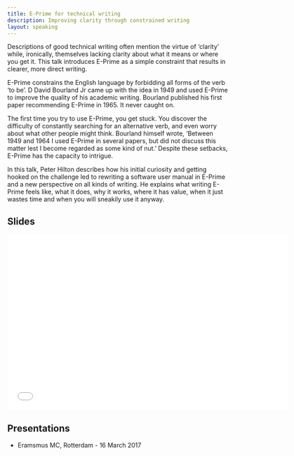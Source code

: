 ```yaml
---
title: E-Prime for technical writing
description: Improving clarity through constrained writing
layout: speaking
---
```


Descriptions of good technical writing often mention the virtue of ‘clarity’ while, ironically, themselves lacking clarity about what it means or where you get it. This talk introduces E-Prime as a simple constraint that results in clearer, more direct writing.

E-Prime constrains the English language by forbidding all forms of the verb ‘to be’. D David Bourland Jr came up with the idea in 1949 and used E-Prime to improve the quality of his academic writing. Bourland published his first paper recommending E-Prime in 1965. It never caught on.

The first time you try to use E-Prime, you get stuck. You discover the difficulty of constantly searching for an alternative verb, and even worry about what other people might think. Bourland himself wrote, ‘Between 1949 and 1964 I used E-Prime in several papers, but did not discuss this matter lest I become regarded as some kind of nut.’ Despite these setbacks, E-Prime has the capacity to intrigue.

In this talk, Peter Hilton describes how his initial curiosity and getting hooked on the challenge led to rewriting a software user manual in E-Prime and a new perspective on all kinds of writing. He explains what writing E-Prime feels like, what it does, why it works, where it has value, when it just wastes time and when you will sneakily use it anyway.

## Slides

<iframe src="//www.slideshare.net/slideshow/embed_code/key/4oXQvjQaVnmb2Y" width="640" height="400" frameborder="0" marginwidth="0" marginheight="0" scrolling="no"></iframe>

## Presentations

* Eramsmus MC, Rotterdam - 16 March 2017
